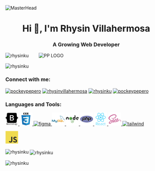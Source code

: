 ![MasterHead](https://drive.google.com/uc?id=12a-2ZC6oOQS2yZWBOGo-gHj_ZzxngglH)
<h1 align="center">Hi 👋, I'm Rhysin Villahermosa</h1>
<h3 align="center">A Growing Web Developer</h3>
<img class="hero-logo" align="right" alt="PP LOGO" width="400" src="https://i.imgur.com/8uPepvC.jpg">
<p align="left"> <img src="https://komarev.com/ghpvc/?username=rhysinku&label=Profile%20views&color=0e75b6&style=flat" alt="rhysinku" /> </p>
<p><img align="center" src="https://www.codewars.com/users/rhysinku/badges/large" alt="rhysinku" /></p>
<h3 align="left">Connect with me:</h3>
<p align="left">
<a href="https://codepen.io/pockeypepero" target="blank"><img align="center" src="https://raw.githubusercontent.com/rahuldkjain/github-profile-readme-generator/master/src/images/icons/Social/codepen.svg" alt="pockeypepero" height="30" width="40" /></a>
<a href="https://linkedin.com/in/rhysinvillahermosa" target="blank"><img align="center" src="https://raw.githubusercontent.com/rahuldkjain/github-profile-readme-generator/master/src/images/icons/Social/linked-in-alt.svg" alt="rhysinvillahermosa" height="30" width="40" /></a>
<a href="https://fb.com/rhysinku" target="blank"><img align="center" src="https://raw.githubusercontent.com/rahuldkjain/github-profile-readme-generator/master/src/images/icons/Social/facebook.svg" alt="rhysinku" height="30" width="40" /></a>
<a href="https://instagram.com/pockeypepero" target="blank"><img align="center" src="https://raw.githubusercontent.com/rahuldkjain/github-profile-readme-generator/master/src/images/icons/Social/instagram.svg" alt="pockeypepero" height="30" width="40" /></a>
</p>

<h3 align="left">Languages and Tools:</h3>
<p align="left"> <a href="https://getbootstrap.com" target="_blank" rel="noreferrer"> <img src="https://raw.githubusercontent.com/devicons/devicon/master/icons/bootstrap/bootstrap-plain-wordmark.svg" alt="bootstrap" width="40" height="40"/> </a> <a href="https://www.w3schools.com/css/" target="_blank" rel="noreferrer"> <img src="https://raw.githubusercontent.com/devicons/devicon/master/icons/css3/css3-original-wordmark.svg" alt="css3" width="40" height="40"/> </a> <a href="https://www.figma.com/" target="_blank" rel="noreferrer"> <img src="https://www.vectorlogo.zone/logos/figma/figma-icon.svg" alt="figma" width="40" height="40"/> </a> <a href="https://www.mysql.com/" target="_blank" rel="noreferrer"> <img src="https://raw.githubusercontent.com/devicons/devicon/master/icons/mysql/mysql-original-wordmark.svg" alt="mysql" width="40" height="40"/> </a> <a href="https://nodejs.org" target="_blank" rel="noreferrer"> <img src="https://raw.githubusercontent.com/devicons/devicon/master/icons/nodejs/nodejs-original-wordmark.svg" alt="nodejs" width="40" height="40"/> </a> <a href="https://www.php.net" target="_blank" rel="noreferrer"> <img src="https://raw.githubusercontent.com/devicons/devicon/master/icons/php/php-original.svg" alt="php" width="40" height="40"/> </a> <a href="https://reactjs.org/" target="_blank" rel="noreferrer"> <img src="https://raw.githubusercontent.com/devicons/devicon/master/icons/react/react-original-wordmark.svg" alt="react" width="40" height="40"/> </a> <a href="https://sass-lang.com" target="_blank" rel="noreferrer"> <img src="https://raw.githubusercontent.com/devicons/devicon/master/icons/sass/sass-original.svg" alt="sass" width="40" height="40"/> </a> <a href="https://tailwindcss.com/" target="_blank" rel="noreferrer"> <img src="https://www.vectorlogo.zone/logos/tailwindcss/tailwindcss-icon.svg" alt="tailwind" width="40" height="40"/> </a> </p><p align="left"> <a href="https://developer.mozilla.org/en-US/docs/Web/JavaScript" target="_blank" rel="noreferrer"> <img src="https://raw.githubusercontent.com/devicons/devicon/master/icons/javascript/javascript-original.svg" alt="javascript" width="40" height="40"/> </a> </p>


<p><img align="left" src="https://github-readme-stats.vercel.app/api/top-langs?username=rhysinku&show_icons=true&locale=en&layout=compact" alt="rhysinku" /></p>

<p>&nbsp;<img align="center" src="https://github-readme-stats.vercel.app/api?username=rhysinku&show_icons=true&locale=en" alt="rhysinku" /></p>

<p><img align="center" src="https://github-readme-streak-stats.herokuapp.com/?user=rhysinku&" alt="rhysinku" /></p>
